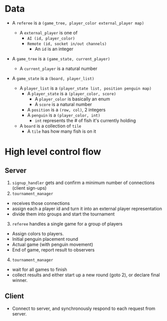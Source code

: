 # Data
- A `referee` is a `(game_tree, player_color external_player map)`
  - A `external_player` is one of
    - `AI (id, player_color)`
    - `Remote (id, socket in/out channels)`
      - An `id` is an integer

- A `game_tree` is a `(game_state, current_player)`
  - A `current_player` is a natural number

- A `game_state` is a `(board, player_list)`
  - A `player_list` is a `(player_state list, position penguin map)`
    - A `player_state` is a `(player_color, score)`
      - A `player_color` is basically an enum
      - A `score` is a natural number
    - A `position` is a `(row, col)`, 2 integers
    - A `penguin` is a `(player_color, int)`
      - `int` represents the # of fish it's currently holding
  - A `board` is a collection of `tile`
    - A `tile` has how many fish is on it
  

# High level control flow

## Server
1. `signup_handler` gets and confirm a minimum number of connections (client sign-ups)
2. `tournament_manager` 
  - receives those connections
  - assign each a player id and turn it into an external player representation
  - divide them into groups and start the tournament
3. `referee` handles a single game for a group of players
  - Assign colors to players.
  - Initial penguin placement round
  - Actual game (with penguin movement)
  - End of game, report result to observers
4. `tournament_manager` 
  - wait for all games to finish
  - collect results and either start up a new round (goto 2), or declare final
    winner.

## Client
- Connect to server, and synchronously respond to each request from server.
